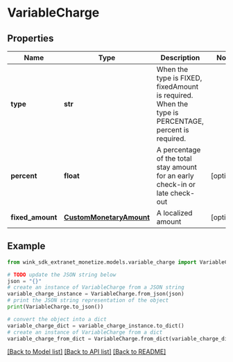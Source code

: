 # VariableCharge


## Properties

Name | Type | Description | Notes
------------ | ------------- | ------------- | -------------
**type** | **str** | When the type is FIXED, fixedAmount is required. When the type is PERCENTAGE, percent is required. | 
**percent** | **float** | A percentage of the total stay amount for an early check-in or late check-out | [optional] 
**fixed_amount** | [**CustomMonetaryAmount**](CustomMonetaryAmount.md) | A localized amount | [optional] 

## Example

```python
from wink_sdk_extranet_monetize.models.variable_charge import VariableCharge

# TODO update the JSON string below
json = "{}"
# create an instance of VariableCharge from a JSON string
variable_charge_instance = VariableCharge.from_json(json)
# print the JSON string representation of the object
print(VariableCharge.to_json())

# convert the object into a dict
variable_charge_dict = variable_charge_instance.to_dict()
# create an instance of VariableCharge from a dict
variable_charge_from_dict = VariableCharge.from_dict(variable_charge_dict)
```
[[Back to Model list]](../README.md#documentation-for-models) [[Back to API list]](../README.md#documentation-for-api-endpoints) [[Back to README]](../README.md)


